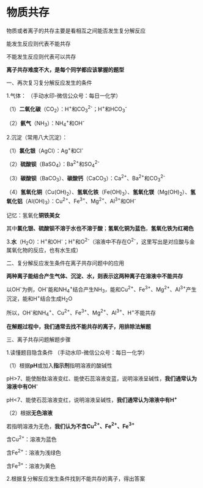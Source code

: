 # 物质共存

物质或者离子的共存主要是看相互之间能否发生复分解反应

能发生反应则代表不能共存

不能发生反应则代表可以共存

**离子共存难度不大，是每个同学都应该掌握的题型**

一、再次复习复分解反应发生的条件

1.气体：	（手动水印-微信公众号：每日一化学）

（1）**二氧化碳**（CO<sub>2</sub>）：H<sup>+</sup>和CO<sub>3</sub>​<sup>2-</sup>；H<sup>+</sup>和HCO<sub>3</sub>​<sup>-</sup>

（2）**氨气**（NH<sub>3</sub>）：NH<sub>4</sub>​<sup>+</sup>和OH<sup>-</sup>

2.沉淀（常用八大沉淀）：

（1）**氯化银**（AgCl）：Ag<sup>+</sup>和Cl<sup>-</sup>

（2）**硫酸钡**（BaSO<sub>4</sub>）：Ba<sup>2+</sup>和SO<sub>4</sub>​<sup>2-</sup>

（3）**碳酸钡**（BaCO<sub>3</sub>）、**碳酸钙**（CaCO<sub>3</sub>）：Ca<sup>2+</sup>、Ba<sup>2+</sup>和CO<sub>3</sub>​<sup>2-</sup>

（4）**氢氧化铜**（Cu(OH)<sub>2</sub>）、**氢氧化铁**（Fe(OH)<sub>3</sub>）、**氢氧化镁**（Mg(OH)<sub>2</sub>）、**氢氧化铝**（Al(OH)<sub>3</sub>）：Cu<sup>2+</sup>、Fe<sup>3+</sup>、Mg<sup>2+</sup>、Al<sup>3+</sup>和OH<sup>-</sup>

记忆：氢氧化**铜铁美女**

其中**氯化银、硫酸钡不溶于水也不溶于酸**；**氢氧化铜为蓝色**，**氢氧化铁为红褐色**

3.**水**（H<sub>2</sub>O）：H<sup>+</sup>和OH<sup>-</sup>；H<sup>+</sup>和O<sup>2-</sup>（溶液中不存在O<sup>2-</sup>，这里写出是对应酸与金属氧化物的反应，也有水生成）

二、复分解反应发生条件在离子共存问题中的应用

**两种离子能结合产生气体、沉淀、水，则表示这两种离子在溶液中不能共存**

以OH<sup>-</sup>为例，OH<sup>-</sup>能和NH<sub>4</sub>​<sup>+</sup>结合产生NH<sub>3</sub>，能和Cu<sup>2+</sup>、Fe<sup>3+</sup>、Mg<sup>2+</sup>、Al<sup>3+</sup>产生沉淀，能和H<sup>+</sup>结合生成H<sub>2</sub>O

所以，OH<sup>-</sup>和NH<sub>4</sub>​<sup>+</sup>、Cu<sup>2+</sup>、Fe<sup>3+</sup>、Mg<sup>2+</sup>、Al<sup>3+</sup>、H<sup>+</sup>不能共存

**在解题过程中，我们通常去找不能共存的离子，用排除法解题**

三、离子共存问题解题步骤

1.读懂题目隐含条件	（手动水印-微信公众号：每日一化学）

（1）根据**pH**或加入**指示剂**指明溶液的酸碱性

pH>7、能使酚酞溶液变红、能使石蕊溶液变蓝，说明溶液呈碱性，**我们通常认为溶液中有OH**​ **<sup>-</sup>**

pH<7、能使石蕊溶液变红，说明溶液呈碱性，**我们通常认为溶液中有H**​ **<sup>+</sup>**

（2）根据**无色溶液**

若指明溶液为无色，**我们认为不含Cu**​**<sup>2+</sup>**​ **、Fe**​**<sup>2+</sup>**​ **、Fe**​**<sup>3+</sup>**

含Cu<sup>2+</sup>：溶液为蓝色

含Fe<sup>2+</sup>：溶液为浅绿色

含Fe<sup>3+</sup>：溶液为黄色

2.根据复分解反应发生条件找到不能共存的离子，得出答案

‍
